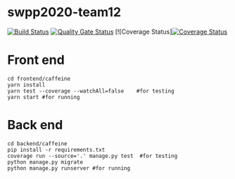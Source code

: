 # swpp2020-team12

[![Build Status](https://travis-ci.com/swsnu/swpp2020-team12.svg?branch=master)](https://travis-ci.com/swsnu/swpp2020-team12)
[![Quality Gate Status](https://sonarcloud.io/api/project_badges/measure?project=swsnu_swpp2020-team12&metric=alert_status)](https://sonarcloud.io/dashboard?id=swsnu_swpp2020-team12)
[![Coverage Status][![Coverage Status](https://coveralls.io/repos/github/swsnu/swpp2020-team12/badge.svg?branch=linter)](https://coveralls.io/github/swsnu/swpp2020-team12?branch=linter)
# Front end
  ```
  cd frontend/caffeine
  yarn install
  yarn test --coverage --watchAll=false    #for testing
  yarn start #for running
  ```
# Back end
  ```
  cd backend/caffeine
  pip install -r requirements.txt
  coverage run --source='.' manage.py test  #for testing
  python manage.py migrate
  python manage.py runserver #for running
  ```
